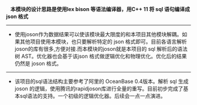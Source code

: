     **本模块的设计思路是使用lex bison 等语法编译器，用C++ 11 将 sql 语句编译成json 格式**
* * *
*   使用joson作为数据结果可以使该模块最大限度的和本项目其他模块解耦。如果其他项目使用本模块，也只要解析特定的
json 格式即可。目前各语言解析joson的库有很多,方便对接.而本模块的joson就是本项目的 sql 解析后的语法树 AST。优化器也会基于该json 格式做逻辑优化和物理优化。优化后的结果仍然是 joson 格式。
* * *
*   该项目的sql语法结构主要参考了阿里的 OceanBase 0.4版本。解析 sql 生成 joson 的逻辑，使用腾讯的rapidjoson库进行全量的重写。目前初步完成了基本sql语法的支持。一个初级的逻辑优化器。后续会一点一点演进。
